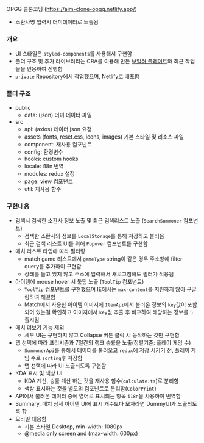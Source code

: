 OPGG 클론코딩 (https://aim-clone-opgg.netlify.app/)
- 소환사명 입력시 더미데이터로 노출됨

### 개요
- UI 스타일은 `styled-components`를 사용해서 구현함
- 폴더 구조 및 추가 라이브러리는 CRA를 이용해 만든 [보일러 플레이트](https://github.com/Aimho/boilerplate-react)와 최근 작업물을 인용하여 진행함
- `private` Repository에서 작업했으며, Netlify로 배포함

### 폴더 구조

- public
  - data: (json) 더미 데이터 파일
- src
  - api: (axios) 데이터 json 요청
  - assets (fonts, reset.css, icons, images) 기본 스타일 및 리소스 파일
  - component: 재사용 컴포넌트
  - config: 환경변수
  - hooks: custom hooks
  - locale: i18n 번역
  - modules: redux 설정
  - page: view 컴포넌트
  - util: 재사용 함수

### 구현내용

- 검색시 검색한 소환사 정보 노출 및 최근 검색리스트 노출 (`SearchSummoner` 컴포넌트)
  - 검색한 소환사의 정보를 `LocalStorage`를 통해 저장하고 불러옴
  - 최근 검색 리스트 UI를 위해 `Popover` 컴포넌트를 구현함
- 매치 리스트 타입에 따라 필터링
  - match game 리스트에서 `gameType` string이 같은 경우 주소창에 filter query를 추가하여 구현함
  - 상태를 들고 있지 않고 주소에 입력해서 새로고침해도 필터가 적용됨
- 아이템에 mouse hover 시 툴팁 노출 (`ToolTip` 컴포넌트)
  - `ToolTip` 컴포넌트를 구현했으며 IE에서는 `max-content`를 지원하지 않아 구글링하여 해결함
  - Match에서 사용한 아이템 이미지에 `ItemApi`에서 불러온 정보의 `key`값이 포함되어 있는걸 확인하고 이미지에서 `key`값 추출 후 비교하여 해당하는 정보를 노출시킴
- 매치 더보기 기능 제외
  - 세부 UI는 구현하지 않고 Collapse 버튼 클릭 시 동작하는 것만 구현함
- 탭 선택에 따라 프리시즌과 7일간의 랭크 승률을 노출(정렬기준: 플레이 게임 수)
  - `SummonerApi`를 통해서 데이터를 불러오고 `redux`에 저장 시키기 전, 플레이 게임 수로 `sorting`후 저장함
  - 탭 선택에 따라 UI 노출되도록 구현함
- KDA 표시 및 색상 UI
  - KDA 계산, 승률 계산 하는 것을 재사용 함수(`calculate.ts`)로 분리함
  - 색상 표시하는 것을 별도의 컴포넌트로 분리함(`ColorPrint`)
- API에서 불러온 데이터 중에 영어로 표시되는 항목 `i18n`을 사용하여 번역함
- Summary, 매치 상세 아이템 UI에 표시 개수보다 모자라면 DummyUI가 노출되도록 함
- 모바일 대응함
  - 기본 스타일 Desktop, min-width: 1080px
  - @media only screen and (max-width: 600px)
